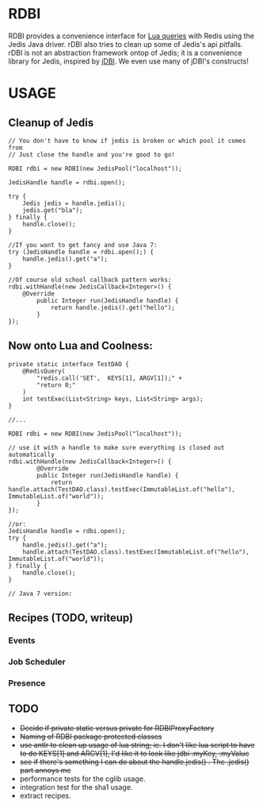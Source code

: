 # RDBI

RDBI provides a convenience interface for [Lua queries](http://redis.io/commands/eval) with Redis using the Jedis Java driver. rDBI also tries to clean up some of Jedis's api pitfalls. rDBI is not an abstraction framework ontop of Jedis; it is a convenience library for Jedis, inspired by [jDBI](http://jdbi.org/). We even use many of jDBI's constructs!


# USAGE
## Cleanup of Jedis

	// You don't have to know if jedis is broken or which pool it comes from
	// Just close the handle and you're good to go!
	
	RDBI rdbi = new RDBI(new JedisPool("localhost"));
	
	JedisHandle handle = rdbi.open();
	
	try {
		Jedis jedis = handle.jedis();
		jedis.get("bla");
	} finally {
		handle.close();
	}
	
	//If you want to get fancy and use Java 7:
	try (JedisHandle handle = rdbi.open();) {
		handle.jedis().get("a");
	}
	
	//Of course old school callback pattern works:
	rdbi.withHandle(new JedisCallback<Integer>() {
		@Override
	        public Integer run(JedisHandle handle) {
	        	return handle.jedis().get("hello");
	        }
	});


## Now onto Lua and Coolness:

	private static interface TestDAO {
		@RedisQuery(
	    	"redis.call('SET',  KEYS[1], ARGV[1]);" +
	        "return 0;"
	    )
	    int testExec(List<String> keys, List<String> args);
	}
	
	//...
	
	RDBI rdbi = new RDBI(new JedisPool("localhost"));

	// use it with a handle to make sure everything is closed out automatically
	rdbi.withHandle(new JedisCallback<Integer>() {
			@Override
	        public Integer run(JedisHandle handle) {
	        	return handle.attach(TestDAO.class).testExec(ImmutableList.of("hello"), ImmutableList.of("world"));
	        }
	});
	
	//or:
	JedisHandle handle = rdbi.open();
	try {
		handle.jedis().get("a");
		handle.attach(TestDAO.class).testExec(ImmutableList.of("hello"), ImmutableList.of("world"));
	} finally {
		handle.close();
	}
	
	// Java 7 version:
	
## Recipes (TODO, writeup)
### Events
### Job Scheduler
### Presence


TODO
----

- ~~Decide if private static versus private for RDBIProxyFactory~~
- ~~Naming of RDBI package protected classes~~
- ~~use antlr to clean up usage of lua string; ie. I don't like lua script to have to do KEYS[1] and ARGV[1], I'd like it to look like jdbi :myKey, :myValue~~
- ~~see if there's something I can do about the handle.jedis() . The .jedis() part annoys me~~
- performance tests for the cglib usage.
- integration test for the sha1 usage.
- extract recipes.


